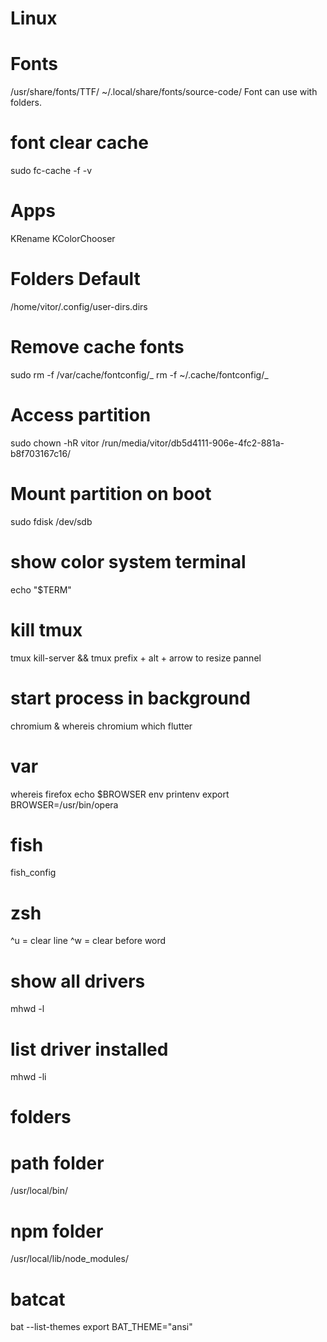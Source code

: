 # Linux


# Fonts

/usr/share/fonts/TTF/
~/.local/share/fonts/source-code/
Font can use with folders.

# font clear cache

sudo fc-cache -f -v

# Apps

KRename
KColorChooser

# Folders Default

/home/vitor/.config/user-dirs.dirs

# Remove cache fonts

sudo rm -f /var/cache/fontconfig/_
rm -f ~/.cache/fontconfig/_

# Access partition

sudo chown -hR vitor /run/media/vitor/db5d4111-906e-4fc2-881a-b8f703167c16/

# Mount partition on boot

sudo fdisk /dev/sdb

# show color system terminal

echo "$TERM"

# kill tmux

tmux kill-server && tmux
prefix + alt + arrow to resize pannel

# start process in background

chromium &
whereis chromium
which flutter

# var

whereis firefox
echo $BROWSER
env
printenv
export BROWSER=/usr/bin/opera

# fish

fish_config

# zsh

^u = clear line
^w = clear before word

# show all drivers

mhwd -l

# list driver installed

mhwd -li

# folders

# path folder

/usr/local/bin/

# npm folder

/usr/local/lib/node_modules/

# batcat

bat --list-themes
export BAT_THEME="ansi"

